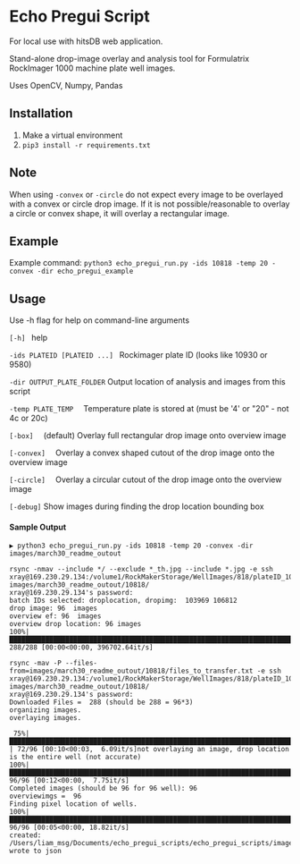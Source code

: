 
# Echo Pregui Script
For local use with hitsDB web application. 


Stand-alone drop-image overlay and analysis tool for Formulatrix RockImager 1000 machine plate well images.

Uses OpenCV, Numpy, Pandas  

## Installation
1. Make a virtual environment 
2. `pip3 install -r requirements.txt`

## Note
When using `-convex` or `-circle` do not expect every image to be overlayed with a convex or circle drop image. 
If it is not possible/reasonable to overlay a circle or convex shape, it will overlay a rectangular image.


 
 ## Example
Example command: `python3 echo_pregui_run.py -ids 10818 -temp 20 -convex -dir echo_pregui_example`
 
 ## Usage
 Use -h flag for help on command-line arguments 

`[-h] ` help

`-ids PLATEID [PLATEID ...] ` Rockimager plate ID (looks like 10930 or 9580)

`-dir OUTPUT_PLATE_FOLDER` Output location of analysis and images from this script 

`-temp PLATE_TEMP 
` Temperature plate is stored at (must be '4' or "20" - not 4c or 20c)

`[-box] 
` (default) Overlay full rectangular drop image onto overview image

`[-convex] 
` Overlay a convex shaped cutout of the drop image onto the overview image

`[-circle] 
` Overlay a circular cutout of the drop image onto the overview image 

`[-debug]` Show images during finding the drop location bounding box 
                          

#### Sample Output

```
▶ python3 echo_pregui_run.py -ids 10818 -temp 20 -convex -dir images/march30_readme_outout

rsync -nmav --include */ --exclude *_th.jpg --include *.jpg -e ssh xray@169.230.29.134:/volume1/RockMakerStorage/WellImages/818/plateID_10818/ images/march30_readme_outout/10818/
xray@169.230.29.134's password: 
batch IDs selected: droplocation, dropimg:  103969 106812
drop image: 96  images 
overview ef: 96  images 
overview drop location: 96 images
100%|███████████████████████████████████████████████████████████████████████████████████████████████████████████████████████████████| 288/288 [00:00<00:00, 396702.64it/s]

rsync -mav -P --files-from=images/march30_readme_outout/10818/files_to_transfer.txt -e ssh xray@169.230.29.134:/volume1/RockMakerStorage/WellImages/818/plateID_10818 images/march30_readme_outout/10818/
xray@169.230.29.134's password: 
Downloaded Files =  288 (should be 288 = 96*3)
organizing images.
overlaying images.

 75%|███████████████████████████████████████████████████████████████████████████████████████████████████▊                                 | 72/96 [00:10<00:03,  6.09it/s]not overlaying an image, drop location is the entire well (not accurate)
100%|█████████████████████████████████████████████████████████████████████████████████████████████████████████████████████████████████████| 96/96 [00:12<00:00,  7.75it/s]
Completed images (should be 96 for 96 well): 96
overviewimgs =  96
Finding pixel location of wells.
100%|█████████████████████████████████████████████████████████████████████████████████████████████████████████████████████████████████████| 96/96 [00:05<00:00, 18.82it/s]
created: /Users/liam_msg/Documents/echo_pregui_scripts/echo_pregui_scripts/images/march30_readme_outout/10818/imagesmarch30_readme_outout10818.json
wrote to json




